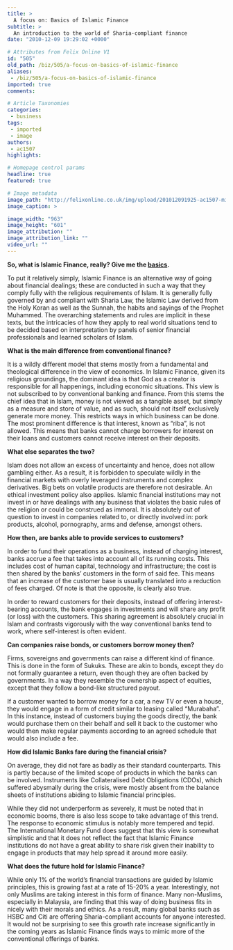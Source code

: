 ```yaml
---
title: >
  A focus on: Basics of Islamic Finance
subtitle: >
  An introduction to the world of Sharia-compliant finance
date: "2010-12-09 19:29:02 +0000"

# Attributes from Felix Online V1
id: "505"
old_path: /biz/505/a-focus-on-basics-of-islamic-finance
aliases:
 - /biz/505/a-focus-on-basics-of-islamic-finance
imported: true
comments:

# Article Taxonomies
categories:
 - business
tags:
 - imported
 - image
authors:
 - ac1507
highlights:

# Homepage control params
headline: true
featured: true

# Image metadata
image_path: "http://felixonline.co.uk/img/upload/201012091925-ac1507-minarets.jpg"
image_caption: >

image_width: "963"
image_height: "601"
image_attribution: ""
image_attribution_link: ""
video_url: ""
---
```


__So, what is Islamic Finance, really? Give me the [basics](http://www.google.co.uk/url?sa=t&source=web&cd=3&ved=0CCYQFjAC&url=http://www2.standardandpoors.com/spf/pdf/media/An_Introduction_To_Islamic_Finance.pdf&rct=j&q=standard%20%26%20poor's%20islamic%20finance%20FAQ&ei=Kj0BTZSqHsfPhAf5vajvBw&usg=AFQjCNFux9d60WTnBP2Kqfy1AimeRbaC0Q&sig2=8wi2LiZvE8SGK5CwTqyp5Q&cad=rja).__

To put it relatively simply, Islamic Finance is an alternative way of going about financial dealings; these are conducted in such a way that they comply fully with the religious requirements of Islam. It is generally fully governed by and compliant with Sharia Law, the Islamic Law derived from the Holy Koran as well as the Sunnah, the habits and sayings of the Prophet Muhammed. The overarching statements and rules are implicit in these texts, but the intricacies of how they apply to real world situations tend to be decided based on interpretation by panels of senior financial professionals and learned scholars of Islam.

__What is the main difference from conventional finance?__

It is a wildly different model that stems mostly from a fundamental and theological difference in the view of economics. In Islamic Finance, given its religious groundings, the dominant idea is that God as a creator is responsible for all happenings, including economic situations. This view is not subscribed to by conventional banking and finance. From this stems the chief idea that in Islam, money is not viewed as a tangible asset, but simply as a measure and store of value, and as such, should not itself exclusively generate more money. This restricts ways in which business can be done. The most prominent difference is that interest, known as “riba”, is not allowed. This means that banks cannot charge borrowers for interest on their loans and customers cannot receive interest on their deposits.

__What else separates the two?__

Islam does not allow an excess of uncertainty and hence, does not allow gambling either. As a result, it is forbidden to speculate wildly in the financial markets with overly leveraged instruments and complex derivatives. Big bets on volatile products are therefore not desirable. An ethical investment policy also applies. Islamic financial institutions may not invest in or have dealings with any business that violates the basic rules of the religion or could be construed as immoral. It is absolutely out of question to invest in companies related to, or directly involved in: pork products, alcohol, pornography, arms and defense, amongst others.

__How then, are banks able to provide services to customers?__

In order to fund their operations as a business, instead of charging interest, banks accrue a fee that takes into account all of its running costs. This includes cost of human capital, technology and infrastructure; the cost is then shared by the banks’ customers in the form of said fee. This means that an increase of the customer base is usually translated into a reduction of fees charged. Of note is that the opposite, is clearly also true.

In order to reward customers for their deposits, instead of offering interest-bearing accounts, the bank engages in investments and will share any profit (or loss) with the customers. This sharing agreement is absolutely crucial in Islam and contrasts vigorously with the way conventional banks tend to work, where self-interest is often evident.

__Can companies raise bonds, or customers borrow money then?__

Firms, sovereigns and governments can raise a different kind of finance. This is done in the form of Sukuks. These are akin to bonds, except they do not formally guarantee a return, even though they are often backed by governments. In a way they resemble the ownership aspect of equities, except that they follow a bond-like structured payout.

If a customer wanted to borrow money for a car, a new TV or even a house, they would engage in a form of credit similar to leasing called “Murabaha”. In this instance, instead of customers buying the goods directly, the bank would purchase them on their behalf and sell it back to the customer who would then make regular payments according to an agreed schedule that would also include a fee.

__How did Islamic Banks fare during the financial crisis?__

On average, they did not fare as badly as their standard counterparts. This is partly because of the limited scope of products in which the banks can be involved. Instruments like Collateralised Debt Obligations (CDOs), which suffered abysmally during the crisis, were mostly absent from the balance sheets of institutions abiding to Islamic financial principles.

While they did not underperform as severely, it must be noted that in economic booms, there is also less scope to take advantage of this trend. The response to economic stimulus is notably more tempered and tepid. The International Monetary Fund does suggest that this view is somewhat simplistic and that it does not reflect the fact that Islamic Finance institutions do not have a great ability to share risk given their inability to engage in products that may help spread it around more easily.

__What does the future hold for Islamic Finance?__

While only 1% of the world’s financial transactions are guided by Islamic principles, this is growing fast at a rate of 15-20% a year. Interestingly, not only Muslims are taking interest in this form of finance. Many non-Muslims, especially in Malaysia, are finding that this way of doing business fits in nicely with their morals and ethics. As a result, many global banks such as HSBC and Citi are offering Sharia-compliant accounts for anyone interested. It would not be surprising to see this growth rate increase significantly in the coming years as Islamic Finance finds ways to mimic more of the conventional offerings of banks.
